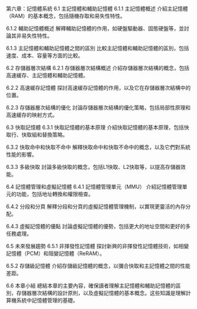 
第六章：記憶體系統
6.1 主記憶體和輔助記憶體
6.1.1 主記憶體概述
介紹主記憶體（RAM）的基本概念，包括隨機存取和易失性特性。

6.1.2 輔助記憶體概述
解釋輔助記憶體的作用，如硬盤驅動器、固態硬盤等，並討論其非易失性特性。

6.1.3 主記憶體和輔助記憶體之間的區別
比較主記憶體和輔助記憶體的區別，包括速度、成本、容量等方面的比較。

6.2 存儲器層次結構
6.2.1 存儲器層次結構概述
介紹存儲器層次結構的概念，包括高速緩存、主記憶體和輔助記憶體。

6.2.2 高速緩存記憶體
探討高速緩存記憶體的作用，以及它在存儲器層次結構中的位置。

6.2.3 存儲器層次結構的優化
討論存儲器層次結構的優化策略，包括局部性原理和高速緩存的映射方式。

6.3 快取記憶體
6.3.1 快取記憶體的基本原理
介紹快取記憶體的基本原理，包括快取行、快取組和替換策略。

6.3.2 快取命中和快取不命中
解釋快取命中和快取不命中的概念，以及它們對系統性能的影響。

6.3.3 多級快取
討論多級快取的概念，包括L1快取、L2快取等，以提高存儲器效能。

6.4 記憶體管理和虛擬記憶體
6.4.1 記憶體管理單元（MMU）
介紹記憶體管理單元的功能，包括地址轉換和權限檢查。

6.4.2 分段和分頁
解釋分段和分頁的虛擬記憶體管理機制，以實現更靈活的內存分配。

6.4.3 虛擬記憶體的優點
討論虛擬記憶體的優勢，包括更大的地址空間和更好的多任務處理。

6.5 未來發展趨勢
6.5.1 非揮發性記憶體
探討新興的非揮發性記憶體技術，如相變記憶體（PCM）和阻變記憶體（ReRAM）。

6.5.2 存儲級記憶體
介紹存儲級記憶體的概念，以彌合快取和主記憶體之間的性能差距。

6.6 本章小結
總結本章的主要內容，確保讀者理解主記憶體和輔助記憶體的區別，存儲器層次結構的設計原則，以及虛擬記憶體的基本概念。这些知識是理解計算機系統中記憶體管理的基礎。